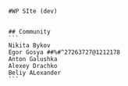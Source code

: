 								#WP SIte (dev)


								## Community
								```
								Nikita Bykov
								Egor Gosya ##%#^27263727@1212178
								Anton Galushka
								Alexey Drachko
								Beliy ALexander
								```
